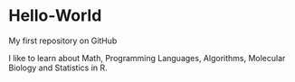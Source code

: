 # Hello-World
My first repository on GitHub

I like to learn about Math, Programming Languages, Algorithms, Molecular Biology and Statistics in R.
